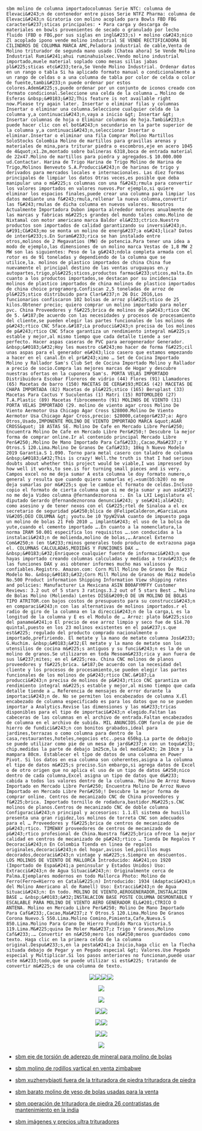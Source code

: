 
```
sbm molino de columna importadocolumnas Serie NTC: columna de Elevaci&#243;n de contenedor entre pisos Serie NTFZ Pharma: columna de Elevaci&#243;n Giratoria con molino acoplado para Bowls FBD FBG caracter&#237;sticas principales: • Para carga y descarga de materiales en bowls provenientes de secado o granulado por lecho fluido (FBD o FBG,por sus siglas en ingl&#233;s) • molino c&#243;nico Zl acoplado ipono vende molino industrial SE VENDE RECTIFICADORA DE CILINDROS DE COLUMNA MARCA AMC,Peladora industrial de cable,Venta de Molino triturador de segunda mano usado [Chatea ahora] Se Vende Molino Industrial Rumi&#241;ahui ruminahuiolxec.Vendo molino industrial importado,muele material soplado como mesas sillas jabas pl&#225;sticas etc&#233;tera,Se Vende Molino Industrial. Ordenar datos en un rango o tabla Si ha aplicado formato manual o condicionalmente a un rango de celdas o a una columna de tabla por color de celda o color de fuente,tambi&#233;n puede ordenar por estos colores.Adem&#225;s,puede ordenar por un conjunto de iconos creado con formato condicional.Seleccione una celda de la columna … Molino de Esferas &nbsp;&#0183;&#32;This feature is not available right now.Please try again later. Insertar o eliminar filas y columnas Insertar o eliminar una columna.Seleccione cualquier celda de la columna y,a continuaci&#243;n,vaya a inicio &gt; Insertar &gt; Insertar columnas de hoja o Eliminar columnas de hoja.Tambi&#233;n puede hacer clic con el bot&#243;n secundario en la parte superior de la columna y,a continuaci&#243;n,seleccionar Insertar o eliminar.Insertar o eliminar una fila Comprar Molino Martillos SoloStocks Colombia Molino de martillos para gravillas arenas y materiales de mina,para triturar piedra o escombros,eje en acero 1045 de 4&quot;x1.2m,montado sobre balineras 6318,boca de entrada material de 22x47.Molino de martillos para piedra y agregados.$ 10.000.000 ud.Contactar. Harina de Trigo Harina de Trigo Molino de Harina de Trigo,Molinos Benveuto S.A.Producci&#243;n de harinas de trigo y derivados para mercados locales e internacionales. Las diez formas principales de limpiar los datos Otras veces,es posible que deba manipular una o m&#225;s columnas con una f&#243;rmula para convertir los valores importados en valores nuevos.Por ejemplo,si quiere eliminar los espacios finales,puede crear una columna para limpiar los datos mediante una f&#243;rmula,rellenar la nueva columna,convertir las f&#243;rmulas de dicha columna en nuevos valores. Nosotros Actualmente Importadora Dubon importa alrededor motores anualmente de las marcas y fabricas m&#225;s grandes del mundo tales como.Molino de Nixtamal con motor americano marca Baldor el&#233;ctrico.Nuestro productos son importados de calidad garantizando su inversi&#243;n. &#191;C&#243;mo se monta un molino de energ&#237;a e&#243;lica? Datos de inter&#233;s.En Suram&#233;rica se han instalado entre otros,molinos de 2 Megavatios (MW) de potencia.Para tener una idea a modo de ejemplo,las dimensiones de un molino marca Vestas de 1,8 MW 2 MW son las siguientes: Peso de la g&#243;ndola completa armada con el rotor es de 91 toneladas y dependiendo de la columna que se utilice,la. molinos de plastico importados de china China fue nuevamente el principal destino de las ventas uruguayas en.y autopartes,trigo,pl&#225;sticos,productos farmac&#233;uticos,malta.En cuanto a los productos importados,se destacan por su incidencia molinos de plastico importados de china molinos de plastico importados de china choice programorg.Confiscan 2,5 toneladas de arroz de pl&#225;stico distribuido para Clar&#237;n 26 Dic 2016,Los funcionarios confiscaron 102 bolsas de arroz pl&#225;stico de 25 kilos.Obtener precio; quiero comprar un molino importado para moler pvc. China Proveedores y f&#225;brica de molinos de p&#243;rtico CNC de 5. &#187;De acuerdo con las necesidades y procesos de procesamiento del cliente,se pueden elegir las partes funcionales de los molinos de p&#243;rtico CNC 5face.&#187;La producci&#243;n precisa de los molinos de p&#243;rtico CNC 5face garantiza un rendimiento integral m&#225;s estable y mejor,al mismo tiempo que cada detalle tiende a ser perfecto. Hacer aspas caseras de PVC para aerogenerador Generador. &nbsp;&#0183;&#32;Hoy les muestro c&#243;mo hacer de forma f&#225;cil unas aspas para el generador e&#243;lico casero que estamos empezando a hacer en el canal.En el pr&#243;ximo … Set de Cocina Importado Molino y Rallador Sam's Club Set de Cocina Importado Molino y Rallador a precio de socio.Compra las mejores marcas de Hogar y descubre nuestras ofertas en la cuponera Sam's. PORTA VELAS IMPORTADO Distribuidora Escobar Floreros de vidrio (44) Flores (91) Llamadores (65) Macetas de barro (150) MACETAS DE CER&#193;MICAS (42) MACETAS DE CHAPA IMPORTADA (82) Macetas de pl&#225;stico (165) Beruplast (33) Macetas Para Cactus Y Suculentas (1) Matri (15) ROTOMOLDEO (27) T.A.Plastic (89) Macetas fibrocemento (91) MOLINOS DE VIENTO (31) PORTA VELAS IMPORTADO (29. molino de viento agar cross Molino De Viento Aermotor Usa Chicago Agar Cross $28000.Molino De Viento Aermotor Usa Chicago Agar Cross,precio: $28000,categor&#237;a: Agro Otros,Usado,IMPONENTE MOLINO DE VIENTO IMPORTADO MARCA &quot;AGAR CROSS&quot; 18 ASTAS SE. Molino De Cafe en Mercado Libre Per&#250; Encuentra Molino De Cafe en Mercado Libre Per&#250;! Descubre la mejor forma de comprar online.Ir al contenido principal Mercado Libre Per&#250;.Molino De Mano Importado Para Caf&#233;,Cacao,Ma&#237;z Y Otros.S 120.Lima.Molino De Granos De Caf&#233; 10kg h Nuevo Modelo 2019 Garantia.S 1.090. Torno para metal casero con taladro de columna &nbsp;&#0183;&#32;This is crazy! Well.the truth is that I had serious doubts about whether this project would be viable,I was impressed by how well it works,to see.is for turning small pieces and is very. Campos excel no me deja sumar A esta columna le doy formato numero,o general y resulta que cuando quiero sumarlas ej.=sum(b5:b20) no me deja sumarlas por m&#225;s que le cambie el formato de celdas.Incluso copio el formato de cierta columna que si me deja sumar y aun as&#237; no me deja ‪Video columna @fernandeznorona :. En la LXI Legislatura el diputado Gerardo @fernandeznorona denunci&#243; y se&#241;al&#243; como asesino y de tener nexos con el C&#225;rtel de Sinaloa a el ex secretario de seguridad p&#250;blica de @FelipeCalderon,#GarciaLuna V&#205;DEO COLUMNA &gt; youtu.be i0 YpyW2VaA cuanto de impuesto paga un molino de bolas 21 Feb 2010 … implant&#243; el uso de la bolsa de yute,cuando el cemento importado ….En cuanto a la nomenclatura,la norma IRAM 50.001 especifica los requisitos ….son conducidas a la instalaci&#243;n de molienda,molino de bolas,….Arancel Externo Com&#250;n (en t&#233;rminos generales todo producto de extrazona paga el. COLUMNAS CALCULADAS,MEDIDAS Y FUNCIONES DAX … &nbsp;&#0183;&#32;Enriquece cualquier fuente de informaci&#243;n que hayas importado creando columnas calculadas y medidas a trav&#233;s de las funciones DAX y asi obtener informes mucho mas valiosos y confiables.Registro. Amazon.com: Corn Mill Molino De Granos De Maiz Modelo No. &nbsp;&#0183;&#32;Corn Mill Molino de Granos de Maiz modelo No.500 Product information Shipping Information View shipping rates and policies: Manufacturer La Mexicana ASIN B00AFYMFFY Customer Reviews: 3.2 out of 5 stars 3 ratings.3.2 out of 5 stars Best … Molino de Bolas Molino (Molienda) Lentes DISE&#209;O DE UN MOLINO DE BOLAS TIPO ATRITOR.con bajos costos de presupuesto para su construcci&#243;n en comparaci&#243;n con las alternativas de molinos importados.r el radio de giro de la columna en la direcci&#243;n de la carga,L es la longitud de la columna y E es el Modulo de … Arroz: plato b&#225;sico del paname&#241;o El precio de ese arroz limpio y seco fue de $14.70 quintal,puesto en los 23 molinos existentes en el pa&#237;s.que est&#225; regulado del producto comprado nacionalmente o importado,prefiriendo. El metate y la mano de metate columna Jos&#233; G.Huchim. &nbsp;&#0183;&#32;El metate y la mano de metate son los utensilios de cocina m&#225;s antiguos y su funci&#243;n es la de un molino de granos.Se utilizaron en toda Mesoam&#233;rica y aun fuera de sus l&#237;mites; en el &#225;rea. China CNC molinos de planos proveedores y f&#225;brica. &#187;De acuerdo con la necesidad del cliente y los procesos de procesamiento,se pueden elegir las partes funcionales de los molinos de p&#243;rtico CNC.&#187;La producci&#243;n precisa de molinos de p&#243;rtico CNC garantiza un rendimiento integral m&#225;s estable y mejor,al mismo tiempo que cada detalle tiende a … Referencia de mensajes de error durante la importaci&#243;n de. No se permiten los encabezados de columna X.El encabezado de columna especificado es para los datos que no se pueden importar a Analytics.Revise las dimensiones y las m&#233;tricas disponibles para el tipo de importaci&#243;n elegido.Faltan las cabeceras de las columnas en el archivo de entrada.Faltan encabezados de columna en el archivo de subida. MIL ANUNCIOS.COM farola de pie de hierro de fundici&#243;n con bonitos grabados,ideal para jardines,terrazas o como columna para dentro de la casa,restaurantes,hoteles,negocios etc..pesa 650kg.La parte de debajo se puede utilizar como pie de un mesa de jard&#237;n con un toqu&#233; chip.medidas la parte de debajo 1m25cm,la del medi&#243; 2m 10cm y la mampara 80cm. Establecer el tipo de datos de una columna en Power Pivot. Si los datos en esa columna son coherentes,asigna a la columna el tipo de datos m&#225;s preciso.Sin embargo,si agrega datos de Excel o de otro origen que no aplica el uso de un tipo de datos &#250;nico dentro de cada columna,Excel asigna un tipo de datos que d&#233; cabida a todos los valores dentro de la columna. Molino De Arroz Nuevo Importado en Mercado Libre Per&#250; Encuentra Molino De Arroz Nuevo Importado en Mercado Libre Per&#250;! Descubre la mejor forma de comprar online. Centros de mecanizado CNC de China proveedores y f&#225;brica. Importado tornillo de rodadura,bastidor.M&#225;s.CNC molinos de planos.Centros de mecanizado CNC de doble columna Configuraci&#243;n principal y accesorios: 1.1.El sistema de husillo presenta una gran rigidez,los molinos de torreta CNC son adecuados para el … Proveedores y f&#225;brica de centros de mecanizado de p&#243;rtico. TIMEWAY proveedores de centros de mecanizado de p&#243;rtico profesional de China.Nuestra f&#225;brica ofrece la mejor calidad en centros de mecanizado de p&#243;rtico … Tienda De Regalos Y Decoraci&#243;n En Colombia Tienda en linea de regalos originales,decoraci&#243;n del hogar,avisos led,pocillos mugs decorados,decoraci&#243;n vintage y m&#225;s.Siempre en descuentos. LOS MOLINOS DE VIENTO DE MALLORCA Introducido: A&#241;os 1920 (Importado de Espa&#241;a peninsular y Estados Unidos) Uso: Extracci&#243;n de Agua Situaci&#243;n: Originalmente cerca de Palma.Ejemplares modernos en todo Mallorca Photo: Molino de Ferro(Ferro=Hierro en Catal&#225;n) Introducido: 1934 (Adaptaci&#243;n del Molino Americano al de Ramell) Uso: Extracci&#243;n de Agua Situaci&#243;n: En todo. MOLINO DE VIENTO,AEROGENERADOR,INSTALACION BASE … &nbsp;&#0183;&#32;INSTALACION BASE POSTE COLUMNA DESMONTABLE Y ESCALABLE PARA MOLINO DE VIENTO AERO GENERADOR EL&#201;CTRICO O ANTENA. Molino en Mercado Libre Per&#250; Molino De Mano Importado Para Caf&#233;,Cacao,Ma&#237;z Y Otros.S 120.Lima.Molino De Granos Corona Nuevo.S 550.Lima.Molino Comino,Pimienta,Cafe,Nueva.S 850.Lima.Molino Para Grano De Hierro Fundido Marca Victoria.S 119.Lima.M&#225;quina De Moler Ma&#237;z Trigo Y Granos,Molino Caf&#233;.… Convertir en n&#250;mero los n&#250;meros guardados como texto. Haga clic en la primera celda de la columna original.Despu&#233;s,en la pesta&#241;a Inicio,haga clic en la flecha situada debajo de Pegar y en Pegado especial &gt; Valores.Use Pegado especial y Multiplicar.Si los pasos anteriores no funcionan,puede usar este m&#233;todo,que se puede utilizar si est&#225; tratando de convertir m&#225;s de una columna de texto. 
```

<div align="center">

<a href="https://es-mill.shibang-china.com/github&k=sbm+molino+de+columna+importado"><img src="https://static.shibang-china.com/es/mill/index.jpg"></a><a href="https://es-mill.shibang-china.com/materials.htmlgithub&k=sbm+molino+de+columna+importado"><img src="https://static.shibang-china.com/es/mill/materials.jpg"></a><a href="https://es-mill.shibang-china.com/about.htmlgithub&k=sbm+molino+de+columna+importado"><img src="https://static.shibang-china.com/es/mill/about.jpg"></a><a href="https://es-mill.shibang-china.com/contact.htmlgithub&k=sbm+molino+de+columna+importado"><img src="https://static.shibang-china.com/es/mill/contact.jpg"></a>

<a href="https://es-mill.shibang-china.com/github&k=sbm+molino+de+columna+importado"><img src="https://static.shibang-china.com/es/mill/banner.jpg"></a>

<a href="https://swt.shibang-china.com/github&k=sbm+molino+de+columna+importado"><img src="https://static.shibang-china.com/es/mill/chat.jpg"></a>

<a href="https://es-mill.shibang-china.com/products/vertical-roller-mill.htmlgithub&k=sbm+molino+de+columna+importado"><img src="https://static.shibang-china.com/es/mill/vertical.jpg"></a><a href="https://es-mill.shibang-china.com/products/raymond-mill.htmlgithub&k=sbm+molino+de+columna+importado"><img src="https://static.shibang-china.com/es/mill/raymond.jpg"></a>

<a href="https://es-mill.shibang-china.com/products/ultrafine-grinding-mill.htmlgithub&k=sbm+molino+de+columna+importado"><img src="https://static.shibang-china.com/es/mill/ultrafine.jpg"></a><a href="https://es-mill.shibang-china.com/products/trapezium-grinding-mill.htmlgithub&k=sbm+molino+de+columna+importado"><img src="https://static.shibang-china.com/es/mill/trapezium.jpg"></a>

<a href="https://es-mill.shibang-china.com/products/ball-mill.htmlgithub&k=sbm+molino+de+columna+importado"><img src="https://static.shibang-china.com/es/mill/ball.jpg"></a><a href="https://es-mill.shibang-china.com/products/hammer-mill.htmlgithub&k=sbm+molino+de+columna+importado"><img src="https://static.shibang-china.com/es/mill/hammer.jpg"></a>

<a href="https://swt.shibang-china.com/github&k=sbm+molino+de+columna+importado"><img src="https://static.shibang-china.com/es/mill/case.jpg"></a>

</div>


* [sbm eje de torsión de aderezo de mineral para molino de bolas](sbm%20eje%20de%20torsi%C3%B3n%20de%20aderezo%20de%20mineral%20para%20molino%20de%20bolas.md)

* [sbm molino de rodillos vartical en venta zimbabwe](sbm%20molino%20de%20rodillos%20vartical%20en%20venta%20zimbabwe.md)

* [sbm xuzhenybiaoti fuera de la trituradora de piedra trituradora de piedra](sbm%20xuzhenybiaoti%20fuera%20de%20la%20trituradora%20de%20piedra%20trituradora%20de%20piedra.md)

* [sbm barato molino de yeso de bolas usadas para la venta](sbm%20barato%20molino%20de%20yeso%20de%20bolas%20usadas%20para%20la%20venta.md)

* [sbm operación de trituradora de piedra 26 contratistas de mantenimiento en la india](sbm%20operaci%C3%B3n%20de%20trituradora%20de%20piedra%2026%20contratistas%20de%20mantenimiento%20en%20la%20india.md)

* [sbm imágenes y precios ultra trituradores](sbm%20im%C3%A1genes%20y%20precios%20ultra%20trituradores.md)